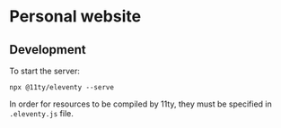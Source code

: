 # Personal website

## Development

To start the server:

```
npx @11ty/eleventy --serve
```

In order for resources to be compiled by 11ty, they must be specified in `.eleventy.js` file.
